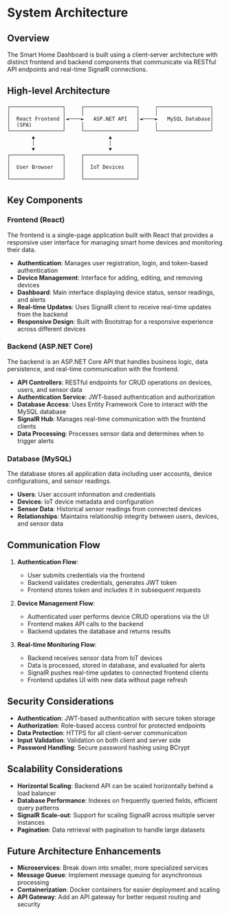 # System Architecture

## Overview

The Smart Home Dashboard is built using a client-server architecture with distinct frontend and backend components that communicate via RESTful API endpoints and real-time SignalR connections.

## High-level Architecture

```
┌─────────────────┐     ┌─────────────────┐     ┌─────────────────┐
│                 │     │                 │     │                 │
│  React Frontend │◄────►   ASP.NET API   │◄────►   MySQL Database│
│  (SPA)          │     │                 │     │                 │
└─────────────────┘     └─────────────────┘     └─────────────────┘
        ▲                        ▲                        
        │                        │                        
        ▼                        ▼                        
┌─────────────────┐     ┌─────────────────┐              
│                 │     │                 │              
│  User Browser   │     │  IoT Devices    │              
│                 │     │                 │              
└─────────────────┘     └─────────────────┘              
```

## Key Components

### Frontend (React)

The frontend is a single-page application built with React that provides a responsive user interface for managing smart home devices and monitoring their data.

- **Authentication**: Manages user registration, login, and token-based authentication
- **Device Management**: Interface for adding, editing, and removing devices
- **Dashboard**: Main interface displaying device status, sensor readings, and alerts
- **Real-time Updates**: Uses SignalR client to receive real-time updates from the backend
- **Responsive Design**: Built with Bootstrap for a responsive experience across different devices

### Backend (ASP.NET Core)

The backend is an ASP.NET Core API that handles business logic, data persistence, and real-time communication with the frontend.

- **API Controllers**: RESTful endpoints for CRUD operations on devices, users, and sensor data
- **Authentication Service**: JWT-based authentication and authorization
- **Database Access**: Uses Entity Framework Core to interact with the MySQL database
- **SignalR Hub**: Manages real-time communication with the frontend clients
- **Data Processing**: Processes sensor data and determines when to trigger alerts

### Database (MySQL)

The database stores all application data including user accounts, device configurations, and sensor readings.

- **Users**: User account information and credentials
- **Devices**: IoT device metadata and configuration
- **Sensor Data**: Historical sensor readings from connected devices
- **Relationships**: Maintains relationship integrity between users, devices, and sensor data

## Communication Flow

1. **Authentication Flow**:
   - User submits credentials via the frontend
   - Backend validates credentials, generates JWT token
   - Frontend stores token and includes it in subsequent requests

2. **Device Management Flow**:
   - Authenticated user performs device CRUD operations via the UI
   - Frontend makes API calls to the backend
   - Backend updates the database and returns results

3. **Real-time Monitoring Flow**:
   - Backend receives sensor data from IoT devices
   - Data is processed, stored in database, and evaluated for alerts
   - SignalR pushes real-time updates to connected frontend clients
   - Frontend updates UI with new data without page refresh

## Security Considerations

- **Authentication**: JWT-based authentication with secure token storage
- **Authorization**: Role-based access control for protected endpoints
- **Data Protection**: HTTPS for all client-server communication
- **Input Validation**: Validation on both client and server side
- **Password Handling**: Secure password hashing using BCrypt

## Scalability Considerations

- **Horizontal Scaling**: Backend API can be scaled horizontally behind a load balancer
- **Database Performance**: Indexes on frequently queried fields, efficient query patterns
- **SignalR Scale-out**: Support for scaling SignalR across multiple server instances
- **Pagination**: Data retrieval with pagination to handle large datasets

## Future Architecture Enhancements

- **Microservices**: Break down into smaller, more specialized services
- **Message Queue**: Implement message queuing for asynchronous processing
- **Containerization**: Docker containers for easier deployment and scaling
- **API Gateway**: Add an API gateway for better request routing and security 